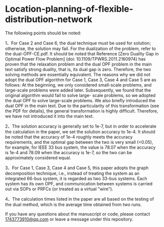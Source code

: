 # Location-planning-of-flexible-distribution-network

The following points should be noted:

  1、For Case 2 and Case 6, the dual technique must be used for solution; otherwise, the solution may fail. For the dualization of the problem, refer to the dual-OPF-CE.pdf. It 
  should be noted that Reference [Zero Duality Gap in Optimal Power Flow Problem] (doi: 10.1109/TPWRS.2011.2160974) has proven that the relaxation problem and the dual OPF problem in 
  the main text satisfy strong duality, that is, its dual gap is zero. Therefore, the two solving methods are essentially equivalent. The reasons why we did not adopt the dual OPF algorithm for Case 1, Case 3, Case 4 and Case 5 are as follows: 
  At the beginning, we only considered small-scale problems, and large-scale problems were added later. Subsequently, we found that the original algorithm would fail to solve large-
  scale problems, so we adopted the dual OPF to solve large-scale problems. We also briefly introduced the dual OPF in the main text. Due to the particularity of this transformation (see the PDF for details), the general transformation is highly difficult. Therefore, we have not introduced it into the main text.

  2、The solution accuracy is generally set to 1e-7, but in order to accelerate the calculation in the paper, we set the solution accuracy to 1e-4. It should be noted that the 
accuracy of 1e-4 roughly meets the accuracy requirements, and the optimal gap between the two is very small (<0.05), for example, for IEEE 33 bus system, the value is 78.07 when 
the accuracy is 1e-4 and 78.09 when the accuracy is 1e-7, so the two can be approximately considered equal.

  3、For Case 1, Case 3, Case 4 and Case 5, this paper adopts the graph decomposition technique, i.e., instead of treating the system as an integrated 66-bus system, it is regarded 
as two 33-bus systems. Each system has its own OPF, and communication between systems is carried out via SOPs or PRFCs (or treated as a virtual "wire").

  4、The calculation times listed in the paper are all based on the testing of the dual method, which is the average time obtained from two runs.


If you have any questions about the manuscript or code, please contact 1743773910@qq.com or leave a message under this repository.

  
